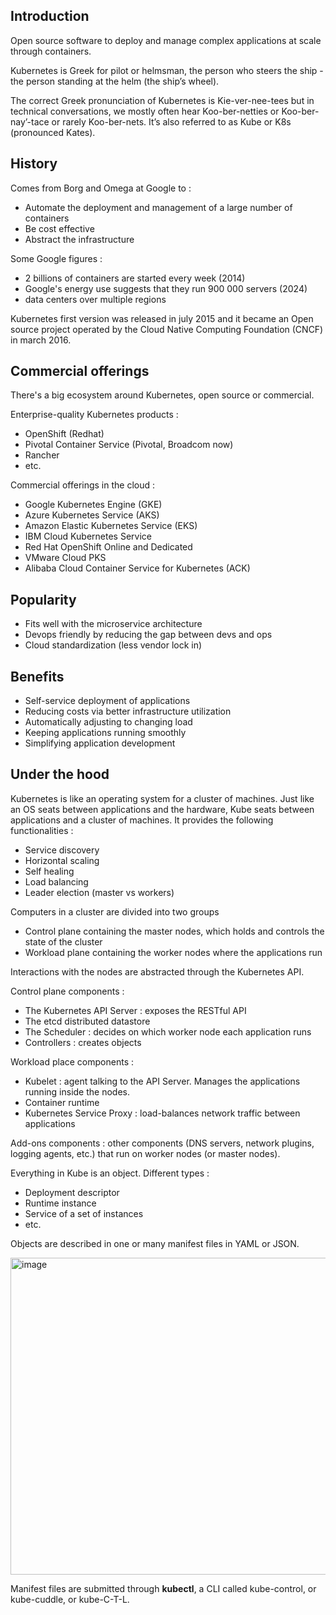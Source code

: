 ## Introduction

Open source software to deploy and manage complex applications at scale through containers.

Kubernetes is Greek for pilot or helmsman, the person who steers the ship - the person standing at the helm (the ship’s wheel).

The correct Greek pronunciation of Kubernetes is Kie-ver-nee-tees but in technical conversations, we mostly often hear Koo-ber-netties or Koo-ber-nay’-tace or rarely Koo-ber-nets.
It’s also referred to as Kube or K8s (pronounced Kates).


## History

Comes from Borg and Omega at Google to :
- Automate the deployment and management of a large number of containers
- Be cost effective
- Abstract the infrastructure

Some Google figures :
- 2 billions of containers are started every week (2014)
- Google's energy use suggests that they run 900 000 servers (2024)
- data centers over multiple regions

Kubernetes first version was released in july 2015 and it became an Open source project operated by the Cloud Native Computing Foundation (CNCF) in march 2016. 

## Commercial offerings

There's a big ecosystem around Kubernetes, open source or commercial. 

Enterprise-quality Kubernetes products :
- OpenShift (Redhat)
- Pivotal Container Service (Pivotal, Broadcom now)
- Rancher
- etc.

Commercial offerings in the cloud :
- Google Kubernetes Engine (GKE)
- Azure Kubernetes Service (AKS)
- Amazon Elastic Kubernetes Service (EKS)
- IBM Cloud Kubernetes Service
- Red Hat OpenShift Online and Dedicated
- VMware Cloud PKS
- Alibaba Cloud Container Service for Kubernetes (ACK)


## Popularity

- Fits well with the microservice architecture
- Devops friendly by reducing the gap between devs and ops
- Cloud standardization (less vendor lock in)

## Benefits

- Self-service deployment of applications
- Reducing costs via better infrastructure utilization
- Automatically adjusting to changing load
- Keeping applications running smoothly
- Simplifying application development

## Under the hood

Kubernetes is like an operating system for a cluster of machines. Just like an OS seats between applications and the hardware, Kube seats between applications and a cluster of machines.
It provides the following functionalities :
- Service discovery
- Horizontal scaling
- Self healing
- Load balancing
- Leader election (master vs workers)

Computers in a cluster are divided into two groups
- Control plane containing the master nodes, which holds and controls the state of the cluster
- Workload plane containing the worker nodes where the applications run

Interactions with the nodes are abstracted through the Kubernetes API.

Control plane components :
- The Kubernetes API Server : exposes the RESTful API
- The etcd distributed datastore
- The Scheduler : decides on which worker node each application runs
- Controllers : creates objects

Workload place components :
- Kubelet : agent talking to the API Server. Manages the applications running inside the nodes.
- Container runtime
- Kubernetes Service Proxy : load-balances network traffic between applications

Add-ons components : other components (DNS servers, network plugins, logging agents, etc.) that run on worker nodes (or master nodes).

Everything in Kube is an object. Different types :
- Deployment descriptor
- Runtime instance
- Service of a set of instances
- etc.

Objects are described in one or many manifest files in YAML or JSON.

<img width="649" height="507" alt="image" src="https://github.com/user-attachments/assets/c2a3bdb4-4eee-4507-af8f-bdca2bd74633" />

Manifest files are submitted through **kubectl**, a CLI called kube-control, or kube-cuddle, or kube-C-T-L.


